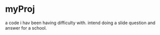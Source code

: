 # myProj

a code i hav been having difficulty with. intend doing a slide question and answer for a school.

